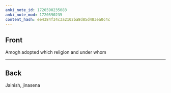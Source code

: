 ```yaml
---
anki_note_id: 1720590235083
anki_note_mod: 1720590235
content_hash: ee4384f34c3a2102ba8d85d483ea0c4c
---
```


## Front

Amogh adopted which religion and under whom

<hr/>

## Back

Jainish, jinasena